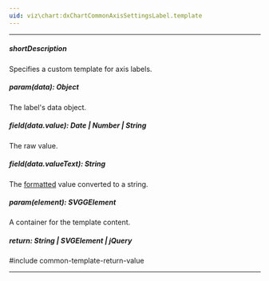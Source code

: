 ```yaml
---
uid: viz\chart:dxChartCommonAxisSettingsLabel.template
---
```

---
##### shortDescription
Specifies a custom template for axis labels.

##### param(data): Object
The label's data object.

##### field(data.value): Date | Number | String
The raw value.

##### field(data.valueText): String
The [formatted](/api-reference/50%20Common/Object%20Structures/format '/Documentation/ApiReference/Common/Object_Structures/Format/') value converted to a string.

##### param(element): SVGGElement
A container for the template content.

##### return: String | SVGElement | jQuery
#include common-template-return-value

---
<!--
#include common-demobutton with {
    url: "https://js.devexpress.com/Demos/WidgetsGallery/Demo/Charts/AxisLabelsTemplates/"
}
-->